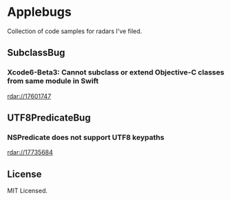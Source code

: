 # Applebugs

Collection of code samples for radars I've filed.

## SubclassBug

### Xcode6-Beta3: Cannot subclass or extend Objective-C classes from same module in Swift

[rdar://17601747](http://openradar.appspot.com/radar?id=5771227683618816)

## UTF8PredicateBug

### NSPredicate does not support UTF8 keypaths

[rdar://17735684](http://openradar.appspot.com/radar?id=5222810825785344)

## License

MIT Licensed.

